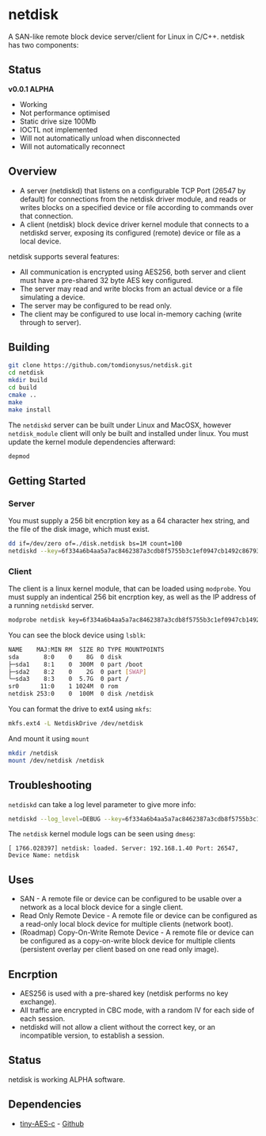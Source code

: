 # netdisk

A SAN-like remote block device server/client for Linux in C/C++. netdisk has two components:

## Status

**v0.0.1 ALPHA** 
* Working
* Not performance optimised
* Static drive size 100Mb
* IOCTL not implemented
* Will not automatically unload when disconnected
* Will not automatically reconnect

## Overview

* A server (netdiskd) that listens on a configurable TCP Port (26547 by default) for connections from the netdisk driver module, and reads or writes blocks on a specified device or file according to commands over that connection.
* A client (netdisk) block device driver kernel module that connects to a netdiskd server, exposing its configured (remote) device or file as a local device.

netdisk supports several features:

* All communication is encrypted using AES256, both server and client must have a pre-shared 32 byte AES key configured.
* The server may read and write blocks from an actual device or a file simulating a device.
* The server may be configured to be read only.
* The client may be configured to use local in-memory caching (write through to server).

## Building

```sh
git clone https://github.com/tomdionysus/netdisk.git
cd netdisk
mkdir build
cd build
cmake ..
make
make install
```

The `netdiskd` server can be built under Linux and MacOSX, however `netdisk_module` client will only be built and installed under linux. You must update the kernel module dependencies afterward:

```sh
depmod
```

## Getting Started

### Server

You must supply a 256 bit encrption key as a 64 character hex string, and the file of the disk image, which must exist.

```sh
dd if=/dev/zero of=./disk.netdisk bs=1M count=100
netdiskd --key=6f334a6b4aa5a7ac8462387a3cdb8f5755b3c1ef0947cb1492c86793265166c0 --file=./disk.netdisk
```

### Client

The client is a linux kernel module, that can be loaded using `modprobe`. You must supply an indentical 256 bit encrption key, as well as the IP address of a running `netdiskd` server.

```sh
modprobe netdisk key=6f334a6b4aa5a7ac8462387a3cdb8f5755b3c1ef0947cb1492c86793265166c0 address=192.168.1.40
```

You can see the block device using `lsblk`:

```sh
NAME    MAJ:MIN RM  SIZE RO TYPE MOUNTPOINTS
sda       8:0    0    8G  0 disk 
├─sda1    8:1    0  300M  0 part /boot
├─sda2    8:2    0    2G  0 part [SWAP]
└─sda3    8:3    0  5.7G  0 part /
sr0      11:0    1 1024M  0 rom  
netdisk 253:0    0  100M  0 disk /netdisk
```

You can format the drive to ext4 using `mkfs`:

```sh
mkfs.ext4 -L NetdiskDrive /dev/netdisk
```

And mount it using `mount`

```sh
mkdir /netdisk
mount /dev/netdisk /netdisk
```

## Troubleshooting

`netdiskd` can take a log level parameter to give more info:

```sh
netdiskd --log_level=DEBUG --key=6f334a6b4aa5a7ac8462387a3cdb8f5755b3c1ef0947cb1492c86793265166c0 --file=./disk.netdisk
```

The `netdisk` kernel module logs can be seen using `dmesg`:

```
[ 1766.028397] netdisk: loaded. Server: 192.168.1.40 Port: 26547, Device Name: netdisk
```

## Uses

* SAN - A remote file or device can be configured to be usable over a network as a local block device for a single client.
* Read Only Remote Device - A remote file or device can be configured as a read-only local block device for multiple clients (network boot).
* (Roadmap) Copy-On-Write Remote Device - A remote file or device can be configured as a copy-on-write block device for multiple clients (persistent overlay per client based on one read only image).

## Encrption

* AES256 is used with a pre-shared key (netdisk performs no key exchange).
* All traffic are encrypted in CBC mode, with a random IV for each side of each session.
* netdiskd will not allow a client without the correct key, or an incompatible version, to establish a session.

## Status

netdisk is working ALPHA software.

## Dependencies

* [tiny-AES-c](deps/tiny-AES-c) - [Github](https://github.com/kokke/tiny-AES-c) 
